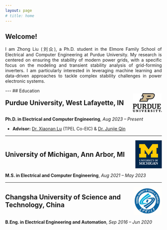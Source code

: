 ```yaml
---
layout: page
# title: home
---
```

## Welcome!
<p style="text-align: justify;">
I am Zhong Liu (刘众), a Ph.D. student in the Elmore Family School of Electrical and Computer Engineering at Purdue University. My research is centered on ensuring the stability of modern power grids, with a specific focus on the modeling and transient stability analysis of grid-forming inverters. I am particularly interested in leveraging machine learning and data-driven approaches to tackle complex stability challenges in power electronic systems.
</p>
---
## Education

<div style="display: flex; align-items: center; justify-content: space-between;">
  <h2 style="margin-top: 0; margin-bottom: 0;">Purdue University, West Lafayette, IN</h2>
  <img src="/assets/img/purdue_logo.png" alt="Purdue Logo" style="height: 60px; max-width: 150px;">
</div>
<p>
  <strong>Ph.D. in Electrical and Computer Engineering</strong>, <em>Aug 2023 – Present</em>
</p>
<ul>
  <li><strong>Advisor:</strong> <a href="https://engineering.purdue.edu/ECE/People/ptProfile?resource_id=293442">Dr. Xiaonan Lu</a> (TPEL Co-EIC) & <a href="https://engineering.purdue.edu/people/junjie.qin.1">Dr. Junjie Qin</a></li>
</ul>

<hr>

<div style="display: flex; align-items: center; justify-content: space-between;">
  <h2 style="margin-top: 0; margin-bottom: 0;">University of Michigan, Ann Arbor, MI</h2>
  <img src="/assets/img/umich_logo.png" alt="UMich Logo" style="height: 90px; max-width: 150px;">
</div>
<p>
  <strong>M.S. in Electrical and Computer Engineering</strong>, <em>Aug 2021 – May 2023</em>
</p>

<hr>

<div style="display: flex; align-items: center; justify-content: space-between;">
  <h2 style="margin-top: 0; margin-bottom: 0;">Changsha University of Science and Technology, China</h2>
  <img src="/assets/img/csust_logo.png" alt="CSUST Logo" style="height: 90px; max-width: 150px;">
</div>
<p>
  <strong>B.Eng. in Electrical Engineering and Automation</strong>, <em>Sep 2016 – Jun 2020</em>
</p>
